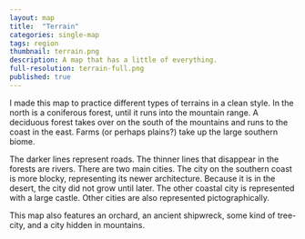 ```yaml
---
layout: map
title:  "Terrain"
categories: single-map
tags: region
thumbnail: terrain.png
description: A map that has a little of everything.
full-resolution: terrain-full.png
published: true
---
```


I made this map to practice different types of terrains in a clean style.
In the north is a coniferous forest, until it runs into the mountain range.
A deciduous forest takes over on the south of the mountains and runs to the coast in the east.
Farms (or perhaps plains?) take up the large southern biome.

The darker lines represent roads.
The thinner lines that disappear in the forests are rivers.
There are two main cities.
The city on the southern coast is more blocky, representing its newer architecture.
Because it is in the desert, the city did not grow until later.
The other coastal city is represented with a large castle.
Other cities are also represented pictographically.

This map also features an orchard, an ancient shipwreck, some kind of tree-city, and a city hidden in mountains.
